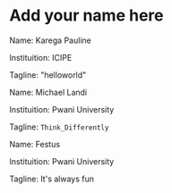 # Add your name here


Name: Karega Pauline

Instituition: ICIPE

Tagline: "helloworld"

Name: Michael Landi 

Instituition: Pwani University 

Tagline: `Think_Differently`

Name: Festus 

Instituition: Pwani University

Tagline: It's always fun


